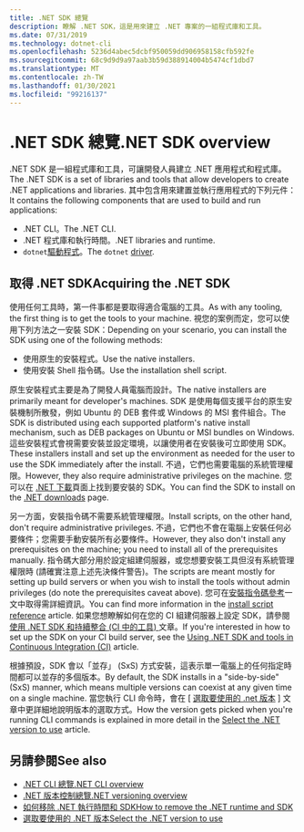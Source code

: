```yaml
---
title: .NET SDK 總覽
description: 瞭解 .NET SDK，這是用來建立 .NET 專案的一組程式庫和工具。
ms.date: 07/31/2019
ms.technology: dotnet-cli
ms.openlocfilehash: 5236d4abec5dcbf950059dd906958158cfb592fe
ms.sourcegitcommit: 68c9d9d9a97aab3b59d388914004b5474cf1dbd7
ms.translationtype: MT
ms.contentlocale: zh-TW
ms.lasthandoff: 01/30/2021
ms.locfileid: "99216137"
---
```

# <a name="net-sdk-overview"></a><span data-ttu-id="82dec-103">.NET SDK 總覽</span><span class="sxs-lookup"><span data-stu-id="82dec-103">.NET SDK overview</span></span>

<span data-ttu-id="82dec-104">.NET SDK 是一組程式庫和工具，可讓開發人員建立 .NET 應用程式和程式庫。</span><span class="sxs-lookup"><span data-stu-id="82dec-104">The .NET SDK is a set of libraries and tools that allow developers to create .NET applications and libraries.</span></span> <span data-ttu-id="82dec-105">其中包含用來建置並執行應用程式的下列元件：</span><span class="sxs-lookup"><span data-stu-id="82dec-105">It contains the following components that are used to build and run applications:</span></span>

- <span data-ttu-id="82dec-106">.NET CLI。</span><span class="sxs-lookup"><span data-stu-id="82dec-106">The .NET CLI.</span></span>
- <span data-ttu-id="82dec-107">.NET 程式庫和執行時間。</span><span class="sxs-lookup"><span data-stu-id="82dec-107">.NET libraries and runtime.</span></span>
- <span data-ttu-id="82dec-108">`dotnet`[驅動程式](tools/index.md#driver)。</span><span class="sxs-lookup"><span data-stu-id="82dec-108">The `dotnet` [driver](tools/index.md#driver).</span></span>

## <a name="acquiring-the-net-sdk"></a><span data-ttu-id="82dec-109">取得 .NET SDK</span><span class="sxs-lookup"><span data-stu-id="82dec-109">Acquiring the .NET SDK</span></span>

<span data-ttu-id="82dec-110">使用任何工具時，第一件事都是要取得適合電腦的工具。</span><span class="sxs-lookup"><span data-stu-id="82dec-110">As with any tooling, the first thing is to get the tools to your machine.</span></span> <span data-ttu-id="82dec-111">視您的案例而定，您可以使用下列方法之一安裝 SDK：</span><span class="sxs-lookup"><span data-stu-id="82dec-111">Depending on your scenario, you can install the SDK using one of the following methods:</span></span>

- <span data-ttu-id="82dec-112">使用原生的安裝程式。</span><span class="sxs-lookup"><span data-stu-id="82dec-112">Use the native installers.</span></span>
- <span data-ttu-id="82dec-113">使用安裝 Shell 指令碼。</span><span class="sxs-lookup"><span data-stu-id="82dec-113">Use the installation shell script.</span></span>

<span data-ttu-id="82dec-114">原生安裝程式主要是為了開發人員電腦而設計。</span><span class="sxs-lookup"><span data-stu-id="82dec-114">The native installers are primarily meant for developer's machines.</span></span> <span data-ttu-id="82dec-115">SDK 是使用每個支援平台的原生安裝機制所散發，例如 Ubuntu 的 DEB 套件或 Windows 的 MSI 套件組合。</span><span class="sxs-lookup"><span data-stu-id="82dec-115">The SDK is distributed using each supported platform's native install mechanism, such as DEB packages on Ubuntu or MSI bundles on Windows.</span></span> <span data-ttu-id="82dec-116">這些安裝程式會視需要安裝並設定環境，以讓使用者在安裝後可立即使用 SDK。</span><span class="sxs-lookup"><span data-stu-id="82dec-116">These installers install and set up the environment as needed for the user to use the SDK immediately after the install.</span></span> <span data-ttu-id="82dec-117">不過，它們也需要電腦的系統管理權限。</span><span class="sxs-lookup"><span data-stu-id="82dec-117">However, they also require administrative privileges on the machine.</span></span> <span data-ttu-id="82dec-118">您可以在 [.NET 下載](https://dotnet.microsoft.com/download)頁面上找到要安裝的 SDK。</span><span class="sxs-lookup"><span data-stu-id="82dec-118">You can find the SDK to install on the [.NET downloads](https://dotnet.microsoft.com/download) page.</span></span>

<span data-ttu-id="82dec-119">另一方面，安裝指令碼不需要系統管理權限。</span><span class="sxs-lookup"><span data-stu-id="82dec-119">Install scripts, on the other hand, don't require administrative privileges.</span></span> <span data-ttu-id="82dec-120">不過，它們也不會在電腦上安裝任何必要條件；您需要手動安裝所有必要條件。</span><span class="sxs-lookup"><span data-stu-id="82dec-120">However, they also don't install any prerequisites on the machine; you need to install all of the prerequisites manually.</span></span> <span data-ttu-id="82dec-121">指令碼大部分用於設定組建伺服器，或您想要安裝工具但沒有系統管理權限時 (請確實注意上述先決條件警告)。</span><span class="sxs-lookup"><span data-stu-id="82dec-121">The scripts are meant mostly for setting up build servers or when you wish to install the tools without admin privileges (do note the prerequisites caveat above).</span></span> <span data-ttu-id="82dec-122">您可在[安裝指令碼參考](tools/dotnet-install-script.md)一文中取得需詳細資訊。</span><span class="sxs-lookup"><span data-stu-id="82dec-122">You can find more information in the [install script reference](tools/dotnet-install-script.md) article.</span></span> <span data-ttu-id="82dec-123">如果您想瞭解如何在您的 CI 組建伺服器上設定 SDK，請參閱 [使用 .NET SDK 和持續整合 (CI 中的工具) ](tools/using-ci-with-cli.md) 文章。</span><span class="sxs-lookup"><span data-stu-id="82dec-123">If you're interested in how to set up the SDK on your CI build server, see the [Using .NET SDK and tools in Continuous Integration (CI)](tools/using-ci-with-cli.md) article.</span></span>

<span data-ttu-id="82dec-124">根據預設，SDK 會以「並存」 (SxS) 方式安裝，這表示單一電腦上的任何指定時間都可以並存的多個版本。</span><span class="sxs-lookup"><span data-stu-id="82dec-124">By default, the SDK installs in a "side-by-side" (SxS) manner, which means multiple versions can coexist at any given time on a single machine.</span></span> <span data-ttu-id="82dec-125">當您執行 CLI 命令時，會在 [ [選取要使用的 .net 版本](versions/selection.md) ] 文章中更詳細地說明版本的選取方式。</span><span class="sxs-lookup"><span data-stu-id="82dec-125">How the version gets picked when you're running CLI commands is explained in more detail in the [Select the .NET version to use](versions/selection.md) article.</span></span>

## <a name="see-also"></a><span data-ttu-id="82dec-126">另請參閱</span><span class="sxs-lookup"><span data-stu-id="82dec-126">See also</span></span>

- [<span data-ttu-id="82dec-127">.NET CLI 總覽</span><span class="sxs-lookup"><span data-stu-id="82dec-127">.NET CLI overview</span></span>](tools/index.md)
- [<span data-ttu-id="82dec-128">.NET 版本控制總覽</span><span class="sxs-lookup"><span data-stu-id="82dec-128">.NET versioning overview</span></span>](versions/index.md)
- [<span data-ttu-id="82dec-129">如何移除 .NET 執行時間和 SDK</span><span class="sxs-lookup"><span data-stu-id="82dec-129">How to remove the .NET runtime and SDK</span></span>](install/remove-runtime-sdk-versions.md)
- [<span data-ttu-id="82dec-130">選取要使用的 .NET 版本</span><span class="sxs-lookup"><span data-stu-id="82dec-130">Select the .NET version to use</span></span>](versions/selection.md)
